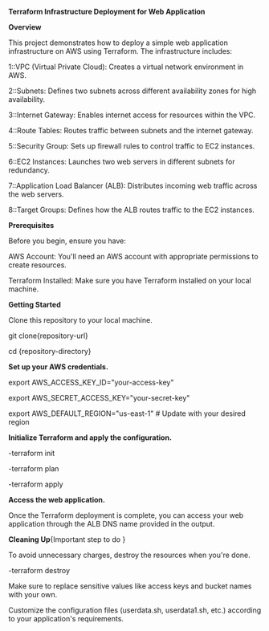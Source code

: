 **Terraform Infrastructure Deployment for Web Application**    


**Overview**

This project demonstrates how to deploy a simple web application infrastructure on AWS using Terraform. The infrastructure includes:

1::VPC (Virtual Private Cloud): Creates a virtual network environment in AWS.


2::Subnets: Defines two subnets across different availability zones for high availability.


3::Internet Gateway: Enables internet access for resources within the VPC.


4::Route Tables: Routes traffic between subnets and the internet gateway.


5::Security Group: Sets up firewall rules to control traffic to EC2 instances.


6::EC2 Instances: Launches two web servers in different subnets for redundancy.


7::Application Load Balancer (ALB): Distributes incoming web traffic across the web servers.


8::Target Groups: Defines how the ALB routes traffic to the EC2 instances.

**Prerequisites**

Before you begin, ensure you have:

AWS Account: You'll need an AWS account with appropriate permissions to create resources.


Terraform Installed: Make sure you have Terraform installed on your local machine.

**Getting Started**

Clone this repository to your local machine.

git clone{repository-url}

cd {repository-directory}


**Set up your AWS credentials.**

export AWS_ACCESS_KEY_ID="your-access-key"


export AWS_SECRET_ACCESS_KEY="your-secret-key"


export AWS_DEFAULT_REGION="us-east-1" # Update with your desired region

**Initialize Terraform and apply the configuration.**

-terraform init

-terraform plan 

-terraform apply

**Access the web application.**

Once the Terraform deployment is complete, you can access your web application through the ALB DNS name provided in the output.


**Cleaning Up**{Important step to do }

To avoid unnecessary charges, destroy the resources when you're done.


-terraform destroy


Make sure to replace sensitive values like access keys and bucket names with your own.


Customize the configuration files (userdata.sh, userdata1.sh, etc.) according to your application's requirements.
